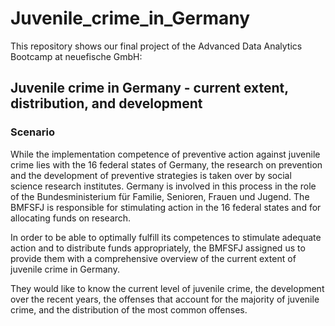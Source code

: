 # Juvenile_crime_in_Germany
This repository shows our final project of the Advanced Data Analytics Bootcamp at neuefische GmbH:  
## Juvenile crime in Germany - current extent, distribution, and development

### Scenario
While the implementation competence of preventive action against juvenile crime lies with the 16 federal states of Germany, the research on prevention and the development of preventive strategies is taken over by social science research institutes. Germany is involved in this process in the role of the Bundesministerium für Familie, Senioren, Frauen und Jugend. The BMFSFJ is responsible for stimulating action in the 16 federal states and for allocating funds on research.  

In order to be able to optimally fulfill its competences to stimulate adequate action and to distribute funds appropriately, the BMFSFJ assigned us to provide them with a comprehensive overview of the current extent of juvenile crime in Germany.

They would like to know the current level of juvenile crime, the development over the recent years, the offenses that account for the majority of juvenile crime, and the distribution of the most common offenses.
